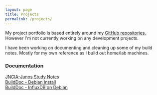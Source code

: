 ```yaml
---
layout: page
title: Projects
permalink: /projects/
---
```


My project portfolio is based entirely around my [GitHub repositories.](https://github.com/robertjuric) However I'm not currently working on any development projects. 
  
I have been working on documenting and cleaning up some of my build notes. Mostly for my own reference as I build out home/lab machines.
  
### Documentation

[JNCIA-Junos Study Notes](https://www.dropbox.com/s/uwz940hvstp2agt/JNCIA-Junos%20Notes.pdf?dl=0)  
[BuildDoc - Debian Install](https://www.dropbox.com/s/e1f5f7dmul9ipd6/BuildDoc%20-%20Debain%20Lab%20VM.docx?dl=0)  
[BuildDoc - InfluxDB on Debian](https://www.dropbox.com/s/869jb7is3uaq4m1/BuildDoc%20-%20InfluxDB.docx?dl=0)  